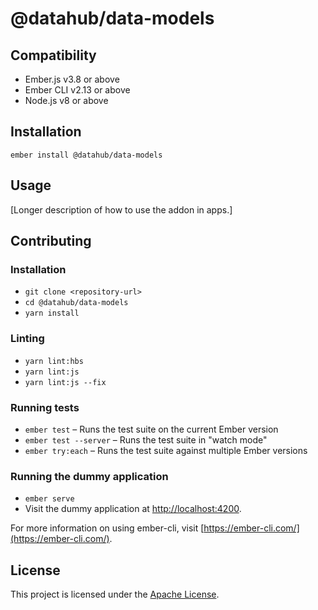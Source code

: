 # @datahub/data-models

## Compatibility

- Ember.js v3.8 or above
- Ember CLI v2.13 or above
- Node.js v8 or above

## Installation

```
ember install @datahub/data-models
```

## Usage

[Longer description of how to use the addon in apps.]

## Contributing

### Installation

- `git clone <repository-url>`
- `cd @datahub/data-models`
- `yarn install`

### Linting

- `yarn lint:hbs`
- `yarn lint:js`
- `yarn lint:js --fix`

### Running tests

- `ember test` – Runs the test suite on the current Ember version
- `ember test --server` – Runs the test suite in "watch mode"
- `ember try:each` – Runs the test suite against multiple Ember versions

### Running the dummy application

- `ember serve`
- Visit the dummy application at [http://localhost:4200](http://localhost:4200).

For more information on using ember-cli, visit [https://ember-cli.com/](https://ember-cli.com/).

## License

This project is licensed under the [Apache License](LICENSE.md).
